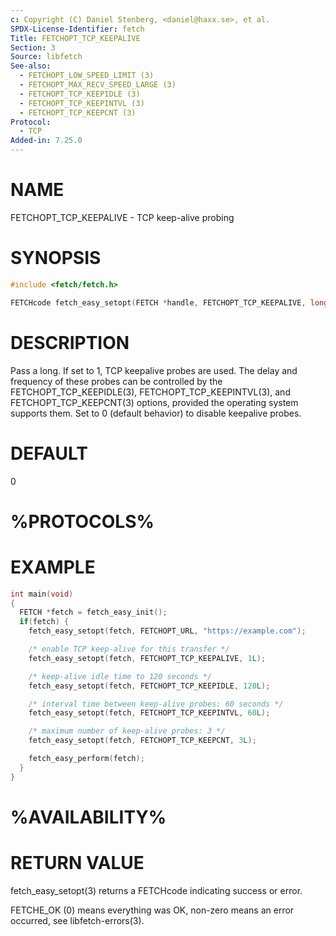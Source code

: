 ```yaml
---
c: Copyright (C) Daniel Stenberg, <daniel@haxx.se>, et al.
SPDX-License-Identifier: fetch
Title: FETCHOPT_TCP_KEEPALIVE
Section: 3
Source: libfetch
See-also:
  - FETCHOPT_LOW_SPEED_LIMIT (3)
  - FETCHOPT_MAX_RECV_SPEED_LARGE (3)
  - FETCHOPT_TCP_KEEPIDLE (3)
  - FETCHOPT_TCP_KEEPINTVL (3)
  - FETCHOPT_TCP_KEEPCNT (3)
Protocol:
  - TCP
Added-in: 7.25.0
---
```


# NAME

FETCHOPT_TCP_KEEPALIVE - TCP keep-alive probing

# SYNOPSIS

~~~c
#include <fetch/fetch.h>

FETCHcode fetch_easy_setopt(FETCH *handle, FETCHOPT_TCP_KEEPALIVE, long probe);
~~~

# DESCRIPTION

Pass a long. If set to 1, TCP keepalive probes are used. The delay and
frequency of these probes can be controlled by the
FETCHOPT_TCP_KEEPIDLE(3), FETCHOPT_TCP_KEEPINTVL(3), and FETCHOPT_TCP_KEEPCNT(3)
options, provided the operating system supports them. Set to 0 (default behavior)
to disable keepalive probes.

# DEFAULT

0

# %PROTOCOLS%

# EXAMPLE

~~~c
int main(void)
{
  FETCH *fetch = fetch_easy_init();
  if(fetch) {
    fetch_easy_setopt(fetch, FETCHOPT_URL, "https://example.com");

    /* enable TCP keep-alive for this transfer */
    fetch_easy_setopt(fetch, FETCHOPT_TCP_KEEPALIVE, 1L);

    /* keep-alive idle time to 120 seconds */
    fetch_easy_setopt(fetch, FETCHOPT_TCP_KEEPIDLE, 120L);

    /* interval time between keep-alive probes: 60 seconds */
    fetch_easy_setopt(fetch, FETCHOPT_TCP_KEEPINTVL, 60L);

    /* maximum number of keep-alive probes: 3 */
    fetch_easy_setopt(fetch, FETCHOPT_TCP_KEEPCNT, 3L);

    fetch_easy_perform(fetch);
  }
}
~~~

# %AVAILABILITY%

# RETURN VALUE

fetch_easy_setopt(3) returns a FETCHcode indicating success or error.

FETCHE_OK (0) means everything was OK, non-zero means an error occurred, see
libfetch-errors(3).
